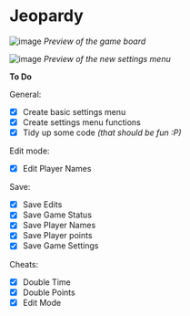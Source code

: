 # Jeopardy
 
![image](https://user-images.githubusercontent.com/91269723/200623888-5fed63be-6b7f-4334-a9cd-5a9e8922f834.png)
*Preview of the game board*


![image](https://user-images.githubusercontent.com/91269723/160221985-61a29408-777b-4dce-a563-8103d48ccf1b.png)
*Preview of the new settings menu*


**To Do**

General: 
- [x] Create basic settings menu 
- [x] Create settings menu functions 
- [x] Tidy up some code *(that should be fun :P)*

Edit mode: 
 - [x] Edit Player Names


Save: 
 - [x] Save Edits
 - [x] Save Game Status
 - [x] Save Player Names
 - [x] Save Player points
 - [x] Save Game Settings 

Cheats: 
 - [x] Double Time
 - [x] Double Points
 - [x] Edit Mode 

